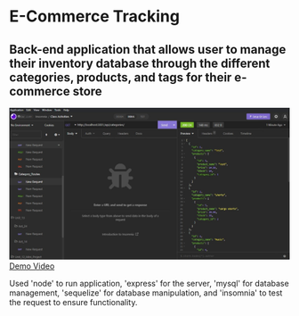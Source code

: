 # E-Commerce Tracking

## Back-end application that allows user to manage their inventory database through the different categories, products, and tags for their e-commerce store  

![Sreenshot](./screenshot.jpg)
[Demo Video](https://watch.screencastify.com/v/Dv9YGKiJMiVp25YbHSqX)

Used 'node' to run application, 'express' for the server, 'mysql' for database management, 'sequelize' for database manipulation, and 'insomnia' to test the request to ensure functionality. 